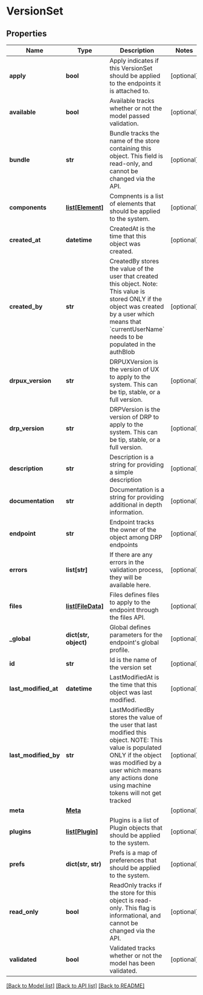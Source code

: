 # VersionSet

## Properties
Name | Type | Description | Notes
------------ | ------------- | ------------- | -------------
**apply** | **bool** | Apply indicates if this VersionSet should be applied to the endpoints it is attached to. | [optional] 
**available** | **bool** | Available tracks whether or not the model passed validation. | [optional] 
**bundle** | **str** | Bundle tracks the name of the store containing this object. This field is read-only, and cannot be changed via the API. | [optional] 
**components** | [**list[Element]**](Element.md) | Compnents is a list of elements that should be applied to the system. | [optional] 
**created_at** | **datetime** | CreatedAt is the time that this object was created. | [optional] 
**created_by** | **str** | CreatedBy stores the value of the user that created this object. Note: This value is stored ONLY if the object was created by a user which means that &#x60;currentUserName&#x60; needs to be populated in the authBlob | [optional] 
**drpux_version** | **str** | DRPUXVersion is the version of UX to apply to the system. This can be tip, stable, or a full version. | [optional] 
**drp_version** | **str** | DRPVersion is the version of DRP to apply to the system. This can be tip, stable, or a full version. | [optional] 
**description** | **str** | Description is a string for providing a simple description | [optional] 
**documentation** | **str** | Documentation is a string for providing additional in depth information. | [optional] 
**endpoint** | **str** | Endpoint tracks the owner of the object among DRP endpoints | [optional] 
**errors** | **list[str]** | If there are any errors in the validation process, they will be available here. | [optional] 
**files** | [**list[FileData]**](FileData.md) | Files defines files to apply to the endpoint through the files API. | [optional] 
**_global** | **dict(str, object)** | Global defines parameters for the endpoint&#39;s global profile. | [optional] 
**id** | **str** | Id is the name of the version set | [optional] 
**last_modified_at** | **datetime** | LastModifiedAt is the time that this object was last modified. | [optional] 
**last_modified_by** | **str** | LastModifiedBy stores the value of the user that last modified this object. NOTE: This value is populated ONLY if the object was modified by a user which means any actions done using machine tokens will not get tracked | [optional] 
**meta** | [**Meta**](Meta.md) |  | [optional] 
**plugins** | [**list[Plugin]**](Plugin.md) | Plugins is a list of Plugin objects that should be applied to the system. | [optional] 
**prefs** | **dict(str, str)** | Prefs is a map of preferences that should be applied to the system. | [optional] 
**read_only** | **bool** | ReadOnly tracks if the store for this object is read-only. This flag is informational, and cannot be changed via the API. | [optional] 
**validated** | **bool** | Validated tracks whether or not the model has been validated. | [optional] 

[[Back to Model list]](../README.md#documentation-for-models) [[Back to API list]](../README.md#documentation-for-api-endpoints) [[Back to README]](../README.md)


